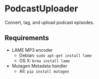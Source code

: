 # PodcastUploader
Convert, tag, and upload podcast episodes.

## Requirements
- LAME MP3 encoder
    - Debian: `sudo apt-get install lame`
    - OS X: `brew install lame`
- Mutagen Metadata handler
    - All: `pip install mutagen`
